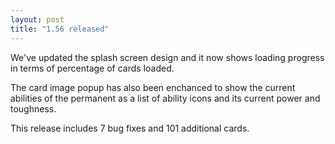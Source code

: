 ```yaml
---
layout: post
title: "1.56 released"
---
```


We've updated the splash screen design and it now shows loading progress in
terms of percentage of cards loaded.

The card image popup has also been enchanced to show the current abilities of
the permanent as a list of ability icons and its current power and toughness.

This release includes 7 bug fixes and 101 additional cards.
